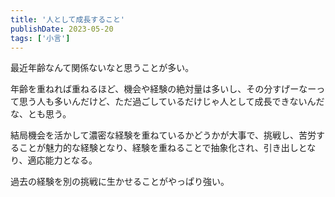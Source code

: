 ```yaml
---
title: '人として成長すること'
publishDate: 2023-05-20
tags: ['小言']
---
```


最近年齢なんて関係ないなと思うことが多い。

年齢を重ねれば重ねるほど、機会や経験の絶対量は多いし、その分すげーなーって思う人も多いんだけど、ただ過ごしているだけじゃ人として成長できないんだな、とも思う。

結局機会を活かして濃密な経験を重ねているかどうかが大事で、挑戦し、苦労することが魅力的な経験となり、経験を重ねることで抽象化され、引き出しとなり、適応能力となる。

過去の経験を別の挑戦に生かせることがやっぱり強い。
